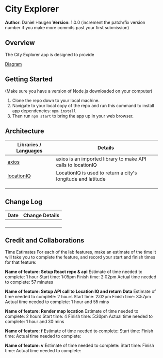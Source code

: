 # City Explorer

**Author**: Daniel Haugen
**Version**: 1.0.0 (increment the patch/fix version number if you make more commits past your first submission)

## Overview
<!-- Provide a high level overview of what this application is and why you are building it, beyond the fact that it's an assignment for this class. (i.e. What's your problem domain?) -->
The City Explorer app is designed to provide 

[Diagram](diagram.png)

## Getting Started
<!-- What are the steps that a user must take in order to build this app on their own machine and get it running? -->

(Make sure you have a version of Node.js downloaded on your computer)
 1. Clone the repo down to your local machine.
 2. Navigate to your local copy of the repo and run this command to install app dependencies: `npm install`
 3. Then run `npm start` to bring the app up in your web browser.

## Architecture
<!-- Provide a detailed description of the application design. What technologies (languages, libraries, etc) you're using, and any other relevant design information. -->
| Libraries / Languages | Details |
| -- | -- |
| [axios](https://www.npmjs.com/package/axios) | axios is an imported library to make API calls to locationIQ |
| [locationIQ](https://locationiq.com) | LocationIQ is used to return a city's longitude and latitude |
|  |  |
|  |  |
|  |  |

## Change Log
<!-- Use this area to document the iterative changes made to your application as each feature is successfully implemented. Use time stamps. Here's an example:

01-01-2001 4:59pm - Application now has a fully-functional express server, with a GET route for the location resource. -->

| Date | Change Details |
| - | - |
|  |  |
|  |  |
|  |  |
|  |  |

## Credit and Collaborations
<!-- Give credit (and a link) to other people or resources that helped you build this application. -->
Time Estimates
For each of the lab features, make an estimate of the time it will take you to complete the feature, and record your start and finish times for that feature:

**Name of feature: Setup React repo & api**
Estimate of time needed to complete: 1 hour
Start time: 1:05pm
Finish time: 2:02pm
Actual time needed to complete: 57 minutes

**Name of feature: Setup API call to Location IQ and return Data**
Estimate of time needed to complete: 2 hours
Start time: 2:02pm
Finish time: 3:57pm
Actual time needed to complete: 1 hour and 55 mins

**Name of feature: Render map location**
Estimate of time needed to complete: 2 hours 
Start time: 4
Finish time: 5:30pm
Actual time needed to complete: 1 hour and 30 mins


**Name of feature: f**
Estimate of time needed to complete: 
Start time:
Finish time:
Actual time needed to complete:


**Name of feature: v**
Estimate of time needed to complete: 
Start time:
Finish time:
Actual time needed to complete: